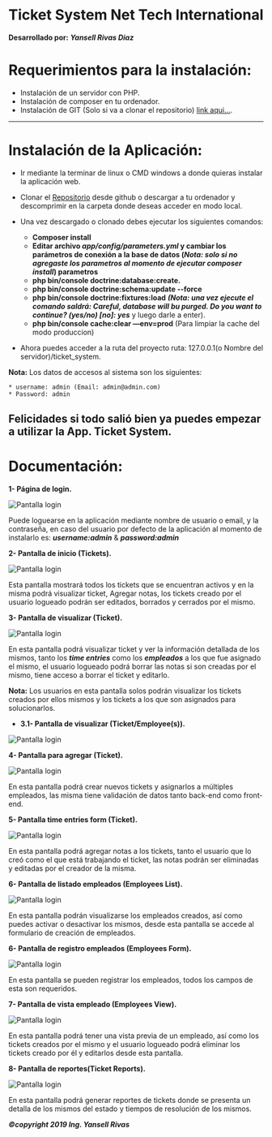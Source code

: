 Ticket System Net Tech International
====================================

**Desarrollado por:** ***Yansell Rivas Diaz***

Requerimientos para la instalación:
==================================
    
  * Instalación de un servidor con PHP.
  * Instalación de composer en tu ordenador.
  * Instalación de GIT (Solo si va a clonar el repositorio)
  [link aqui...](https://github.com/yansellrivasdiaz/ticket_system). 
---------------------------------------------------------------
Instalación de la Aplicación:
============================
  
   * Ir mediante la terminar de linux o CMD windows a donde 
   quieras instalar la aplicación web.
   * Clonar el [Repositorio](https://github.com/yansellrivasdiaz/ticket_system) desde github o descargar
   a tu ordenador y descomprimir  en la carpeta donde deseas acceder 
   en modo local.
   * Una vez descargado o clonado debes ejecutar los siguientes comandos:
     
     * **Composer install**
     * **Editar archivo ***app/config/parameters.yml*** 
     y cambiar los parámetros de conexión a la base de datos (***Nota: solo si no agregaste los parametros al momento de ejecutar composer install***) 
     parametros**
     * **php bin/console doctrine:database:create.**
     * **php bin/console doctrine:schema:update --force**
     * **php bin/console doctrine:fixtures:load** ***(Nota: una vez ejecute el comando saldrá: Careful, database will bu purged. Do you want to continue? (yes/no) [no]: yes*** y luego darle a enter).
     * **php bin/console cache:clear —env=prod** (Para limpiar la cache del modo produccion)
     
   * Ahora puedes acceder a la ruta del proyecto ruta:
    127.0.0.1(o Nombre del servidor)/ticket_system.
    
**Nota:** Los datos de accesos al sistema son los siguientes:
    
    * username: admin (Email: admin@admin.com) 
    * Password: admin    

Felicidades si todo salió bien ya puedes empezar a utilizar la App.
Ticket System.
---------------------------------------------------------------
**Documentación:**
==================

**1-  Página de login.**

![Pantalla login](./web/app-images-docs/login_form.PNG)
 
Puede loguearse en la aplicación mediante nombre de usuario o email, y la contraseña, en caso del usuario por defecto de la aplicación al momento de instalarlo es: ***username:admin*** & ***password:admin*** 

**2-  Pantalla de inicio (Tickets).**

![Pantalla login](./web/app-images-docs/ticket_page.PNG)

Esta pantalla mostrará todos los tickets que se encuentran activos y en la misma podrá visualizar ticket, Agregar notas, los tickets creado por el usuario logueado podrán ser editados, borrados y cerrados por el mismo.

**3-  Pantalla de visualizar (Ticket).**

![Pantalla login](./web/app-images-docs/ticket_view_page.PNG)

En esta pantalla podrá visualizar ticket y ver la información detallada de los mismos, tanto los ***time entries*** como los ***empleados*** a los que fue asignado el mismo, el usuario logueado podrá borrar las notas si son creadas por el mismo, tiene acceso a borrar el ticket y editarlo.

**Nota:** Los usuarios en esta pantalla solos podrán visualizar los tickets creados por ellos mismos y los tickets a los que son asignados para solucionarlos.

* **3.1-  Pantalla de visualizar (Ticket/Employee(s)).**

![Pantalla login](./web/app-images-docs/ticket_view_page_employee.PNG)

**4-  Pantalla para agregar (Ticket).**

![Pantalla login](./web/app-images-docs/ticket_form.PNG)

En esta pantalla podrá crear nuevos tickets y asignarlos a múltiples empleados, las misma tiene validación de datos tanto back-end como front-end.

**5-  Pantalla time entries form (Ticket).**

![Pantalla login](./web/app-images-docs/time_entries_form.PNG)

En esta pantalla podrá agregar notas a los tickets, tanto el usuario que lo creó como el que está trabajando el ticket, las notas podrán ser eliminadas y editadas por el creador de la misma.

**6-  Pantalla de listado empleados (Employees List).**

![Pantalla login](./web/app-images-docs/employee_page.PNG)

En esta pantalla podrán visualizarse los empleados creados, así como puedes activar o desactivar los mismos, desde esta pantalla se accede al formulario de creación de empleados.

**6-  Pantalla de registro empleados (Employees Form).**

![Pantalla login](./web/app-images-docs/employee_form.PNG)

En esta pantalla se pueden registrar los empleados, todos los campos de esta son requeridos.

**7-  Pantalla de vista empleado (Employees View).**

![Pantalla login](./web/app-images-docs/employee_view_page_with_ticket_view.PNG)

En esta pantalla podrá tener una vista previa de un empleado, así como los tickets creados por el mismo y el usuario logueado podrá eliminar los tickets creado por él y editarlos desde esta pantalla.

**8-  Pantalla de reportes(Ticket Reports).**

![Pantalla login](./web/app-images-docs/report_page.PNG)

En esta pantalla podrá generar reportes de tickets donde se presenta un detalla de los mismos del estado y tiempos de resolución de los mismos.

***©copyright 2019 Ing. Yansell Rivas***
